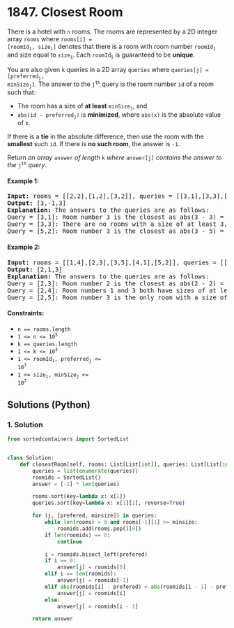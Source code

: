 # 1847. Closest Room
There is a hotel with `n` rooms. The rooms are represented by a 2D integer array `rooms` where <code>rooms[i] = [roomId<sub>i</sub>, size<sub>i</sub>]</code> denotes that there is a room with room number <code>roomId<sub>i</sub></code> and size equal to <code>size<sub>i</sub></code>. Each <code>roomId<sub>i</sub></code> is guaranteed to be **unique**.

You are also given `k` queries in a 2D array `queries` where <code>queries[j] = [preferred<sub>j</sub>, minSize<sub>j</sub>]</code>. The answer to the <code>j<sup>th</sup></code> query is the room number `id` of a room such that:

* The room has a size of **at least** <code>minSize<sub>j</sub></code>, and
* <code>abs(id - preferred<sub>j</sub>)</code> is **minimized**, where `abs(x)` is the absolute value of x.

If there is a **tie** in the absolute difference, then use the room with the **smallest** such `id`. If there is **no such room**, the answer is `-1`.

Return *an array* `answer` *of length* `k` *where* `answer[j]` *contains the answer to the* <code>j<sup>th</sup></code> *query*.

#### Example 1:
<pre>
<strong>Input:</strong> rooms = [[2,2],[1,2],[3,2]], queries = [[3,1],[3,3],[5,2]]
<strong>Output:</strong> [3,-1,3]
<strong>Explanation:</strong> The answers to the queries are as follows:
Query = [3,1]: Room number 3 is the closest as abs(3 - 3) = 0, and its size of 2 is at least 1. The answer is 3.
Query = [3,3]: There are no rooms with a size of at least 3, so the answer is -1.
Query = [5,2]: Room number 3 is the closest as abs(3 - 5) = 2, and its size of 2 is at least 2. The answer is 3.
</pre>

#### Example 2:
<pre>
<strong>Input:</strong> rooms = [[1,4],[2,3],[3,5],[4,1],[5,2]], queries = [[2,3],[2,4],[2,5]]
<strong>Output:</strong> [2,1,3]
<strong>Explanation:</strong> The answers to the queries are as follows:
Query = [2,3]: Room number 2 is the closest as abs(2 - 2) = 0, and its size of 3 is at least 3. The answer is 2.
Query = [2,4]: Room numbers 1 and 3 both have sizes of at least 4. The answer is 1 since it is smaller.
Query = [2,5]: Room number 3 is the only room with a size of at least 5. The answer is 3.
</pre>

#### Constraints:
* `n == rooms.length`
* <code>1 <= n <= 10<sup>5</sup></code>
* `k == queries.length`
* <code>1 <= k <= 10<sup>4</sup></code>
* <code>1 <= roomId<sub>i</sub>, preferred<sub>j</sub> <= 10<sup>7</sup></code>
* <code>1 <= size<sub>i</sub>, minSize<sub>j</sub> <= 10<sup>7</sup></code>

## Solutions (Python)

### 1. Solution
```Python
from sortedcontainers import SortedList


class Solution:
    def closestRoom(self, rooms: List[List[int]], queries: List[List[int]]) -> List[int]:
        queries = list(enumerate(queries))
        roomids = SortedList()
        answer = [-1] * len(queries)

        rooms.sort(key=lambda x: x[1])
        queries.sort(key=lambda x: x[1][1], reverse=True)

        for (j, [prefered, minsize]) in queries:
            while len(rooms) > 0 and rooms[-1][1] >= minsize:
                roomids.add(rooms.pop()[0])
            if len(roomids) == 0:
                continue

            i = roomids.bisect_left(prefered)
            if i == 0:
                answer[j] = roomids[0]
            elif i == len(roomids):
                answer[j] = roomids[-1]
            elif abs(roomids[i] - prefered) < abs(roomids[i - 1] - prefered):
                answer[j] = roomids[i]
            else:
                answer[j] = roomids[i - 1]

        return answer
```
